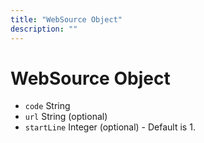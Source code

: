```yaml
---
title: "WebSource Object"
description: ""
---
```


# WebSource Object

* `code` String
* `url` String (optional)
* `startLine` Integer (optional) - Default is 1.
